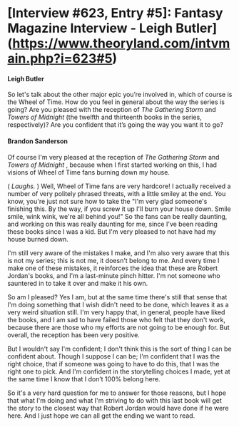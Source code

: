 # [Interview #623, Entry #5]: Fantasy Magazine Interview - Leigh Butler](https://www.theoryland.com/intvmain.php?i=623#5)

#### Leigh Butler

So let's talk about the other major epic you’re involved in, which of course is the Wheel of Time. How do you feel in general about the way the series is going? Are you pleased with the reception of
*The Gathering Storm*
and
*Towers of Midnight*
(the twelfth and thirteenth books in the series, respectively)? Are you confident that it’s going the way you want it to go?

#### Brandon Sanderson

Of course I'm very pleased at the reception of
*The Gathering Storm*
and
*Towers of Midnight*
, because when I first started working on this, I had visions of Wheel of Time fans burning down my house.

(
*Laughs.*
) Well, Wheel of Time fans are very hardcore! I actually received a number of very politely phrased threats, with a little smiley at the end. You know, you're just not sure how to take the "I'm very glad someone's finishing this. By the way, if you screw it up I'll burn your house down. Smile smile, wink wink, we're all behind you!" So the fans can be really daunting, and working on this was really daunting for me, since I've been reading these books since I was a kid. But I'm very pleased to not have had my house burned down.

I'm still very aware of the mistakes I make, and I'm also very aware that this is not my series; this is not me, it doesn't belong to me. And every time I make one of these mistakes, it reinforces the idea that these are Robert Jordan's books, and I'm a last-minute pinch hitter. I'm not someone who sauntered in to take it over and make it his own.

So am I pleased? Yes I am, but at the same time there's still that sense that I'm doing something that I wish didn't need to be done, which leaves it as a very weird situation still. I'm very happy that, in general, people have liked the books, and I am sad to have failed those who felt that they don't work, because there are those who my efforts are not going to be enough for. But overall, the reception has been very positive.

But I wouldn't say I'm confident; I don't think this is the sort of thing I can be confident about. Though I suppose I can be; I'm confident that I was the right choice, that if someone was going to have to do this, that I was the right one to pick. And I'm confident in the storytelling choices I made, yet at the same time I know that I don’t 100% belong here.

So it's a very hard question for me to answer for those reasons, but I hope that what I'm doing and what I'm striving to do with this last book will get the story to the closest way that Robert Jordan would have done if he were here. And I just hope we can all get the ending we want to read.

